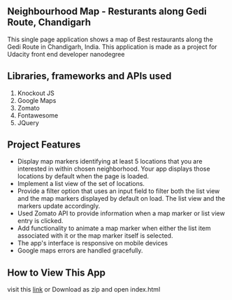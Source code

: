 ## Neighbourhood Map - Resturants along Gedi Route, Chandigarh
This single page application shows a map of Best restaurants along the Gedi Route in Chandigarh, India. This application is made as a project for Udacity front end developer nanodegree

## Libraries, frameworks and APIs used
1. Knockout JS
2. Google Maps
3. Zomato
4. Fontawesome
5. JQuery

## Project Features

* Display map markers identifying at least 5 locations that you are interested in within chosen neighborhood. Your app displays those locations by default when the page is loaded.
* Implement a list view of the set of locations.
* Provide a filter option that uses an input field to filter both the list view and the map markers displayed by default on load. The list view and the markers update accordingly.
* Used Zomato API to provide information when a map marker or list view entry is clicked.
* Add functionality to animate a map marker when either the list item associated with it or the map marker itself is selected.
* The app's interface is responsive on mobile devices
* Google maps errors are handled gracefully.

## How to View This App
visit this [link](https://witchfather.github.io/Neighbourhood-Map/)
 or
 Download as zip and open index.html




